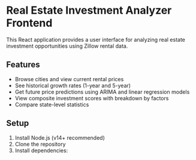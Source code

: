 # Real Estate Investment Analyzer Frontend

This React application provides a user interface for analyzing real estate investment opportunities using Zillow rental data.

## Features

- Browse cities and view current rental prices
- See historical growth rates (1-year and 5-year)
- Get future price predictions using ARIMA and linear regression models
- View composite investment scores with breakdown by factors
- Compare state-level statistics

## Setup

1. Install Node.js (v14+ recommended)
2. Clone the repository
3. Install dependencies: